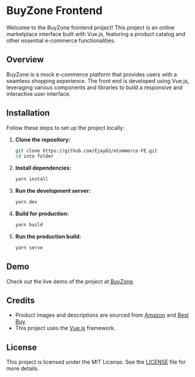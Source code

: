 # BuyZone Frontend

Welcome to the BuyZone frontend project! This project is an online marketplace interface built with Vue.js, featuring a product catalog and other essential e-commerce functionalities.


## Overview

BuyZone is a mock e-commerce platform that provides users with a seamless shopping experience. The front end is developed using Vue.js, leveraging various components and libraries to build a responsive and interactive user interface.

## Installation

Follow these steps to set up the project locally:

1. **Clone the repository:**
    ```sh
    git clone https://github.com/Ejay02/eCommerce-FE.git
    cd into folder
    ```

2. **Install dependencies:**
    ```sh
    yarn install
    ```

3. **Run the development server:**
    ```sh
    yarn dev
    ```

4. **Build for production:**
    ```sh
    yarn build
    ```

5. **Run the production build:**
    ```sh
    yarn serve
    ```

## Demo

Check out the live demo of the project at [BuyZone](https://buyzone-demo.netlify.app/).

## Credits

- Product images and descriptions are sourced from [Amazon](https://www.amazon.com/) and [Best Buy](https://www.bestbuy.com/).
- This project uses the [Vue.js](https://vuejs.org/) framework.

## License

This project is licensed under the MIT License. See the [LICENSE](LICENSE) file for more details.


